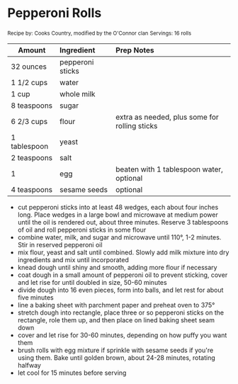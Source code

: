 # Pepperoni Rolls

<small>Recipe by: Cooks Country, modified by the O'Connor clan</small>
<small>Servings: 16 rolls</small>

| Amount       | Ingredient       | Prep Notes                                    |
| ------------ | :--------------- | :-------------------------------------------- |
| 32 ounces    | pepperoni sticks |                                               |
| 1 1/2 cups   | water            |                                               |
| 1 cup        | whole milk       |                                               |
| 8 teaspoons  | sugar            |                                               |
| 6 2/3 cups   | flour            | extra as needed, plus some for rolling sticks |
| 1 tablespoon | yeast            |                                               |
| 2 teaspoons  | salt             |                                               |
| 1            | egg              | beaten with 1 tablespoon water, optional      |
| 4 teaspoons  | sesame seeds     | optional                                      |

- cut pepperoni sticks into at least 48 wedges, each about four inches long. Place wedges in a large bowl and microwave at medium power until the oil is rendered out, about three minutes. Reserve 3 tablespoons of oil and roll pepperoni sticks in some flour
- combine water, milk, and sugar and microwave until 110°, 1-2 minutes. Stir in reserved pepperoni oil
- mix flour, yeast and salt until combined. Slowly add milk mixture into dry ingredients and mix until incorporated
- knead dough until shiny and smooth, adding more flour if necessary
- coat dough in a small amount of pepperoni oil to prevent sticking, cover and let rise for until doubled in size, 50-60 minutes
- divide dough into 16 even pieces, form into balls, and let rest for about five minutes
- line a baking sheet with parchment paper and preheat oven to 375°
- stretch dough into rectangle, place three or so pepperoni sticks on the rectangle, role them up, and then place on lined baking sheet seam down
- cover and let rise for 30-60 minutes, depending on how puffy you want them
- brush rolls with egg mixture if sprinkle with sesame seeds if you're using them. Bake until golden brown, about 24-28 minutes, rotating halfway
- let cool for 15 minutes before serving
